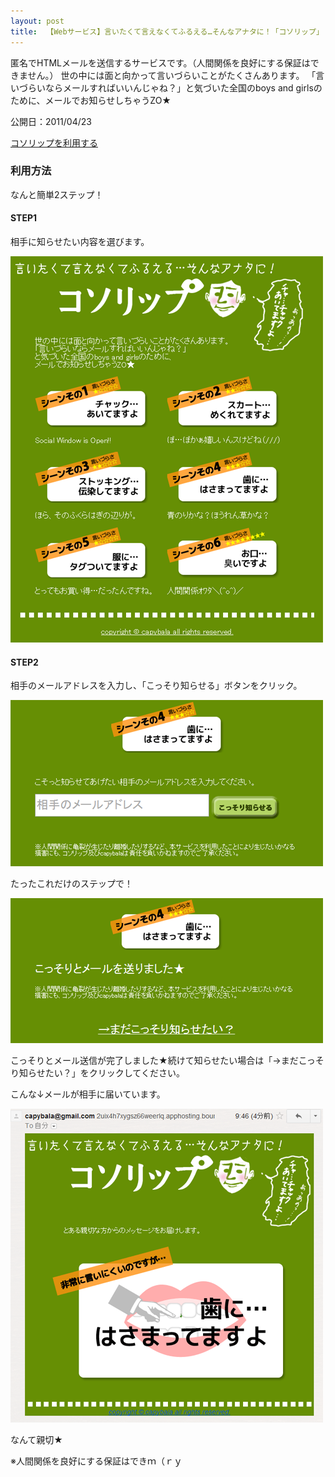 ```yaml
---
layout: post
title:  【Webサービス】言いたくて言えなくてふるえる…そんなアナタに！「コソリップ」
---
```


匿名でHTMLメールを送信するサービスです。（人間関係を良好にする保証はできません。） 世の中には面と向かって言いづらいことがたくさんあります。 「言いづらいならメールすればいいんじゃね？」と気づいた全国のboys and girlsのために、メールでお知らせしちゃうZO★

公開日：2011/04/23

[コソリップを利用する](http://cosolip.appspot.com/)

### 利用方法
なんと簡単2ステップ！

#### STEP1

相手に知らせたい内容を選びます。

![](/images/cosolip/thumbnail.png)

#### STEP2
相手のメールアドレスを入力し、「こっそり知らせる」ボタンをクリック。

![](/images/cosolip/cosolip2.png)

たったこれだけのステップで！

![](/images/cosolip/cosolip3.png)

こっそりとメール送信が完了しました★続けて知らせたい場合は「→まだこっそり知らせたい？」をクリックしてください。

こんな↓メールが相手に届いています。

![](/images/cosolip/cosolip4.png)

なんて親切★

※人間関係を良好にする保証はできｍ（ｒｙ
